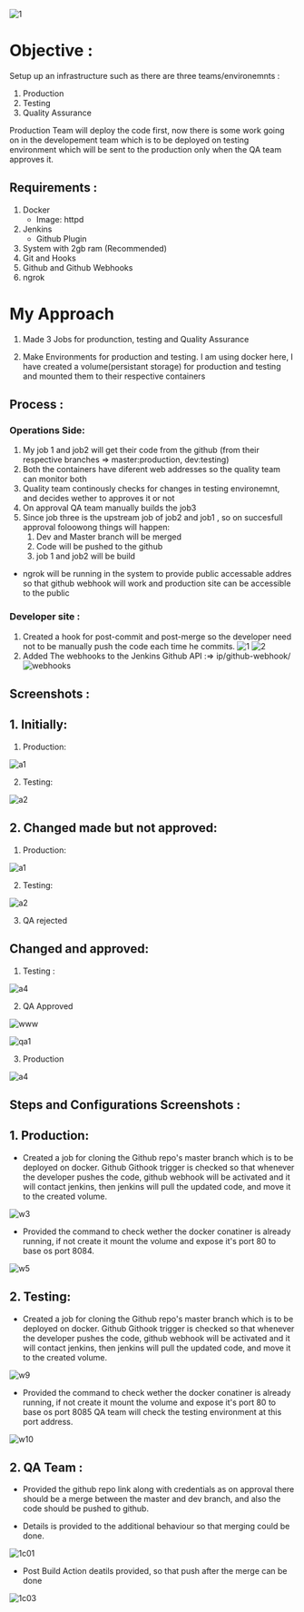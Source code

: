 ![1](https://user-images.githubusercontent.com/64473684/84465195-022f1a00-ac94-11ea-87eb-d5d331c7afa2.jpg)
# Objective :

Setup up an infrastructure such as there are three teams/environemnts :

1. Production
2. Testing
3. Quality Assurance

Production Team will deploy the code first, now there is some work going on in the developement team which is to be deployed on testing environment which will be sent to the production only when the QA team approves it.

## Requirements :

1. Docker
   - Image: httpd
2. Jenkins
   - Github Plugin
3. System with 2gb ram (Recommended)
4. Git and Hooks
5. Github and Github Webhooks
6. ngrok

# My Approach

1. Made 3 Jobs for produnction, testing and Quality Assurance

2. Make Environments for production and testing. I am using docker here, I have created a volume(persistant storage) for production and testing and mounted them to their respective containers

## Process :

### Operations Side:

1. My job 1 and job2 will get their code from the github (from their respective branches => master:production, dev:testing)
2. Both the containers have diferent web addresses so the quality team can monitor both
3. Quality team continously checks for changes in testing environemnt, and decides wether to approves it or not
4. On approval QA team manually builds the job3
5. Since job three is the upstream job of job2 and job1 , so on succesfull approval foloowong things will happen:
   1. Dev and Master branch will be merged
   2. Code will be pushed to the github
   3. job 1 and job2 will be build

- ngrok will be running in the system to provide public accessable addres so that github webhook will work and production site can be accessible to the public

### Developer site :

1. Created a hook for post-commit and post-merge so the developer need not to be manually push the code each time he commits.
![1](https://user-images.githubusercontent.com/64473684/84466652-7d45ff80-ac97-11ea-89e0-1d1bb16e612d.PNG)
![2](https://user-images.githubusercontent.com/64473684/84472691-4971d680-aca5-11ea-8aeb-0d44d6210ebe.PNG)
2. Added The webhooks to the Jenkins Github API :=> ip/github-webhook/
![webhooks](https://user-images.githubusercontent.com/64473684/84473373-94d8b480-aca6-11ea-82bf-ecb0e698d38c.jpg)

## Screenshots :

## 1. Initially:

1. Production:

![a1](https://user-images.githubusercontent.com/64473684/84481887-6b268a00-acb4-11ea-9aa3-d9d1e1dd917a.PNG)

2. Testing:

![a2](https://user-images.githubusercontent.com/64473684/84482017-a4f79080-acb4-11ea-9e7f-81d93e586208.PNG)

## 2. Changed made but not approved:

1. Production:

![a1](https://user-images.githubusercontent.com/64473684/84481887-6b268a00-acb4-11ea-9aa3-d9d1e1dd917a.PNG)


2. Testing:

![a2](https://user-images.githubusercontent.com/64473684/84482017-a4f79080-acb4-11ea-9e7f-81d93e586208.PNG)

3. QA rejected

## Changed and approved:

1. Testing :

![a4](https://user-images.githubusercontent.com/64473684/84485365-b000ef80-acb9-11ea-88b5-332a990fb9aa.PNG)

2. QA Approved

![www](https://user-images.githubusercontent.com/64473684/84494062-72569380-acc6-11ea-8a0f-30415ab3319b.PNG)

![qa1](https://user-images.githubusercontent.com/64473684/84494220-bb0e4c80-acc6-11ea-80ae-fa2054fb3bf7.jpg)

3. Production

![a4](https://user-images.githubusercontent.com/64473684/84495581-03c70500-acc9-11ea-8dfc-17a3220ca93a.PNG)


## Steps and Configurations Screenshots :

## 1. Production:

* Created a job for cloning the Github repo's master branch which is to be deployed on docker.
Github Githook trigger is checked so that whenever the developer pushes the code, github webhook will be activated and it will    contact jenkins, then jenkins will pull the updated code, and move it to the created volume.

![w3](https://user-images.githubusercontent.com/64473684/84496803-3a9e1a80-accb-11ea-8a54-08567b986344.PNG)


* Provided the command to check wether the docker conatiner is already running, if not create it mount the volume and expose it's port 80 to base os port 8084.

![w5](https://user-images.githubusercontent.com/64473684/84497666-e005be00-accc-11ea-8db9-7fde67c92b62.PNG)

## 2. Testing:

* Created a job for cloning the Github repo's master branch which is to be deployed on docker.
Github Githook trigger is checked so that whenever the developer pushes the code, github webhook will be activated and it will contact jenkins, then jenkins will pull the updated code, and move it to the created volume.

![w9](https://user-images.githubusercontent.com/64473684/84498616-9fa73f80-acce-11ea-9a6b-40d3d0019d22.PNG)

* Provided the command to check wether the docker conatiner is already running, if not create it mount the volume and expose it's port 80 to base os port 8085 QA team will check the testing environment at this port address.

![w10](https://user-images.githubusercontent.com/64473684/84499284-f06b6800-accf-11ea-8668-1637e1ffa32c.PNG)

## 2. QA Team :

* Provided the github repo link along with credentials as on approval there should be a merge between the master and dev branch, and also the code should be pushed to github.



* Details is provided to the additional behaviour so that merging could be done.

![1c01](https://user-images.githubusercontent.com/64473684/84503924-b2bf0d00-acd8-11ea-94ad-2c9bd3d91e34.jpg)

* Post Build Action deatils provided, so that push after the merge can be done

![1c03](https://user-images.githubusercontent.com/64473684/84504145-0f222c80-acd9-11ea-8a52-e536dea5fd4f.jpg)













